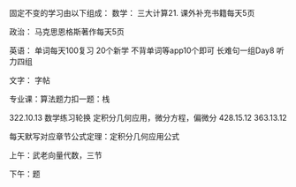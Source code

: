 固定不变的学习由以下组成：
数学：
三大计算21.
	课外补充书籍每天5页


政治：
马克思恩格斯著作每天5页

英语：
	单词每天100复习
	20个新学
	不背单词等app10个即可
	长难句一组Day8
	听力四组

文字：
字帖

专业课：算法题力扣一题：栈

322.10.13
数学练习轮换 定积分几何应用，微分方程，偏微分
428.15.12       363.13.12

每天默写对应章节公式定理：定积分几何应用公式

上午：武老向量代数，三节

下午：题



